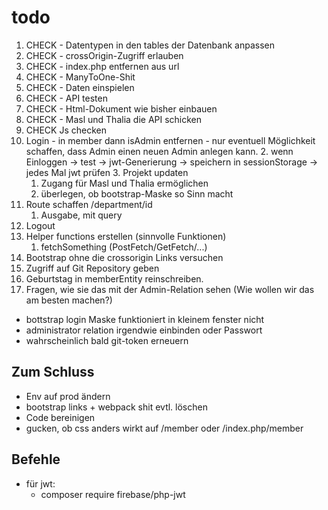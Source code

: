 # todo

1. CHECK - Datentypen in den tables der Datenbank anpassen
2. CHECK - crossOrigin-Zugriff erlauben
3. CHECK - index.php entfernen aus url
4. CHECK - ManyToOne-Shit
5. CHECK - Daten einspielen
6. CHECK - API testen
7. CHECK - Html-Dokument wie bisher einbauen
8. CHECK - Masl und Thalia die API schicken
9. CHECK Js checken 
10. Login
        - in member dann isAdmin entfernen
        - nur eventuell Möglichkeit schaffen, dass Admin einen neuen Admin anlegen kann.
    2. wenn Einloggen -> test -> jwt-Generierung -> speichern in sessionStorage -> jedes Mal jwt prüfen
    3. Projekt updaten 
       1. Zugang für Masl und Thalia ermöglichen
    4. überlegen, ob bootstrap-Maske so Sinn macht
11. Route schaffen /department/id
    1. Ausgabe, mit query 
12. Logout
13. Helper functions erstellen (sinnvolle Funktionen)
    1. fetchSomething (PostFetch/GetFetch/...)
14. Bootstrap ohne die crossorigin Links versuchen
15. Zugriff auf Git Repository geben
16. Geburtstag in memberEntity reinschreiben.
17. Fragen, wie sie das mit der Admin-Relation sehen (Wie wollen wir das am besten machen?)


- bottstrap login Maske funktioniert in kleinem fenster nicht
- administrator relation irgendwie einbinden oder Passwort
- wahrscheinlich bald git-token erneuern

## Zum Schluss
- Env auf prod ändern
- bootstrap links + webpack shit evtl. löschen
- Code bereinigen
- gucken, ob css anders wirkt auf /member oder /index.php/member


## Befehle
- für jwt:
  * composer require firebase/php-jwt
